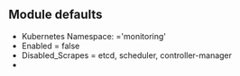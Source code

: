 

## Module defaults

- Kubernetes Namespace: ='monitoring'
- Enabled = false
- Disabled_Scrapes = etcd, scheduler, controller-manager
- 